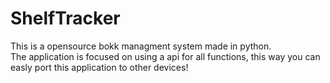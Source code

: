 # ShelfTracker

This is a opensource bokk managment system made in python.<br />
The application is focused on using a api for all functions, this way you can
easly port this application to other devices! 

